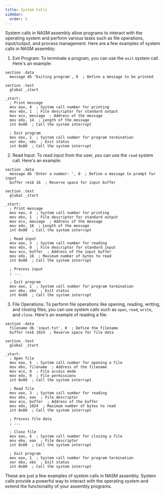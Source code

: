 ```yaml
---
title: System Calls
sidebar:
  order: 5
---
```

System calls in NASM assembly allow programs to interact with the operating system and perform various tasks such as file operations, input/output, and process management. Here are a few examples of system calls in NASM assembly:

1. Exit Program:
To terminate a program, you can use the `exit` system call. Here's an example:

```assembly
section .data
  message db 'Exiting program', 0  ; Define a message to be printed

section .text
  global _start

_start:
  ; Print message
  mov eax, 4  ; System call number for printing
  mov ebx, 1  ; File descriptor for standard output
  mov ecx, message  ; Address of the message
  mov edx, 14  ; Length of the message
  int 0x80  ; Call the system interrupt

  ; Exit program
  mov eax, 1  ; System call number for program termination
  xor ebx, ebx  ; Exit status
  int 0x80  ; Call the system interrupt
```

2. Read Input:
To read input from the user, you can use the `read` system call. Here's an example:

```assembly
section .data
  message db 'Enter a number: ', 0  ; Define a message to prompt for input
  buffer resb 16  ; Reserve space for input buffer

section .text
  global _start

_start:
  ; Print message
  mov eax, 4  ; System call number for printing
  mov ebx, 1  ; File descriptor for standard output
  mov ecx, message  ; Address of the message
  mov edx, 16  ; Length of the message
  int 0x80  ; Call the system interrupt

  ; Read input
  mov eax, 3  ; System call number for reading
  mov ebx, 0  ; File descriptor for standard input
  mov ecx, buffer  ; Address of the input buffer
  mov edx, 16  ; Maximum number of bytes to read
  int 0x80  ; Call the system interrupt

  ; Process input
  ; ...

  ; Exit program
  mov eax, 1  ; System call number for program termination
  xor ebx, ebx  ; Exit status
  int 0x80  ; Call the system interrupt
```

3. File Operations:
To perform file operations like opening, reading, writing, and closing files, you can use system calls such as `open`, `read`, `write`, and `close`. Here's an example of reading a file:

```assembly
section .data
  filename db 'input.txt', 0  ; Define the filename
  buffer resb 1024  ; Reserve space for file data

section .text
  global _start

_start:
  ; Open file
  mov eax, 5  ; System call number for opening a file
  mov ebx, filename  ; Address of the filename
  mov ecx, 0  ; File access mode
  mov edx, 0  ; File permissions
  int 0x80  ; Call the system interrupt

  ; Read file
  mov eax, 3  ; System call number for reading
  mov ebx, eax  ; File descriptor
  mov ecx, buffer  ; Address of the buffer
  mov edx, 1024  ; Maximum number of bytes to read
  int 0x80  ; Call the system interrupt

  ; Process file data
  ; ...

  ; Close file
  mov eax, 6  ; System call number for closing a file
  mov ebx, eax  ; File descriptor
  int 0x80  ; Call the system interrupt

  ; Exit program
  mov eax, 1  ; System call number for program termination
  xor ebx, ebx  ; Exit status
  int 0x80  ; Call the system interrupt
```

These are just a few examples of system calls in NASM assembly. System calls provide a powerful way to interact with the operating system and extend the functionality of your assembly programs.